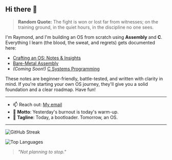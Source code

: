 ## Hi there 👋

> **Random Quote:** The fight is won or lost far from witnesses; on the training ground, in the quiet hours, in the discipline no one sees.

I'm Raymond, and I'm building an OS from scratch using **Assembly** and **C**.
Everything I learn (the blood, the sweat, and regrets) gets documented here:

+ [Crafting an OS: Notes & Insights](https://github.com/brogrammer232/Crafting-an-OS-Notes-and-Insights)
+ [Bare-Metal Assembly](https://github.com/brogrammer232/Bare-Metal-Assembly)
+ *(Coming Soon!)* [C Systems Programming](#)

These notes are beginner-friendly, battle-tested, and written with clarity in mind. If you're starting your own OS journey, they'll give you a solid foundation and a clear roadmap. Have fun!

---

- 📫 Reach out: [My email](mailto:raymond.mwaura.dev@gmail.com)
- 🧭 **Motto**: Yesterday's burnout is today's warm-up.
- 🚀 **Tagline**: Today, a bootloader. Tomorrow, an OS.
---

![GitHub Streak](https://streak-stats.demolab.com/?user=brogrammer232&theme=github-dark&hide_border=false)

![Top Languages](https://github-readme-stats.vercel.app/api/top-langs/?username=brogrammer232&layout=compact&title_color=ffffff&text_color=ffffff&bg_color=0d1117&hide_border=true)

> *"Not planning to stop."*

